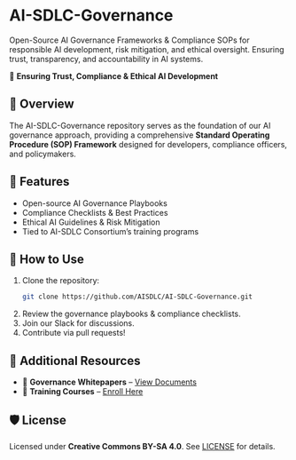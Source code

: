 # AI-SDLC-Governance
Open-Source AI Governance Frameworks &amp; Compliance SOPs for responsible AI development, risk mitigation, and ethical oversight. Ensuring trust, transparency, and accountability in AI systems.

🚀 **Ensuring Trust, Compliance & Ethical AI Development**

## 📌 Overview
The AI-SDLC-Governance repository serves as the foundation of our AI governance approach, providing a comprehensive **Standard Operating Procedure (SOP) Framework** designed for developers, compliance officers, and policymakers.

## 🔹 Features
- Open-source AI Governance Playbooks
- Compliance Checklists & Best Practices
- Ethical AI Guidelines & Risk Mitigation
- Tied to AI-SDLC Consortium’s training programs

## 📖 How to Use
1. Clone the repository:
   ```bash
   git clone https://github.com/AISDLC/AI-SDLC-Governance.git
   ```
2. Review the governance playbooks & compliance checklists.
3. Join our Slack for discussions.
4. Contribute via pull requests!

## 📌 Additional Resources
- 📜 **Governance Whitepapers** – [View Documents](https://notion.ai-sdlc.institute/whitepapers)
- 📅 **Training Courses** – [Enroll Here](https://ai-sdlc.institute/membership)

## 🛡️ License
Licensed under **Creative Commons BY-SA 4.0**. See [LICENSE](LICENSE) for details.
```

